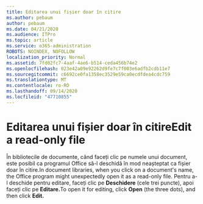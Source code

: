 ```yaml
---
title: Editarea unui fișier doar în citire
ms.author: pebaum
author: pebaum
ms.date: 04/21/2020
ms.audience: ITPro
ms.topic: article
ms.service: o365-administration
ROBOTS: NOINDEX, NOFOLLOW
localization_priority: Normal
ms.assetid: 7fd02fc7-4aaf-4ae6-b514-ceda456b74e2
ms.openlocfilehash: 023e42a09e92262d9fe7c7f003e6adfb2cdb11e7
ms.sourcegitcommit: c6692ce0fa1358ec3529e59ca0ecdfdea4cdc759
ms.translationtype: MT
ms.contentlocale: ro-RO
ms.lasthandoff: 09/14/2020
ms.locfileid: "47710855"
---
```

# <a name="edit-a-read-only-file"></a><span data-ttu-id="bc4f3-102">Editarea unui fișier doar în citire</span><span class="sxs-lookup"><span data-stu-id="bc4f3-102">Edit a read-only file</span></span>

<span data-ttu-id="bc4f3-103">În bibliotecile de documente, când faceți clic pe numele unui document, este posibil ca programul Office să-l deschidă în mod neașteptat ca fișier doar în citire.</span><span class="sxs-lookup"><span data-stu-id="bc4f3-103">In document libraries, when you click on a document's name, the Office program might unexpectedly open it as a read-only file.</span></span> <span data-ttu-id="bc4f3-104">Pentru a-l deschide pentru editare, faceți clic pe **Deschidere** (cele trei puncte), apoi faceți clic pe **Editare.**</span><span class="sxs-lookup"><span data-stu-id="bc4f3-104">To open it for editing, click **Open** (the three dots), and then click **Edit.**</span></span>
  

